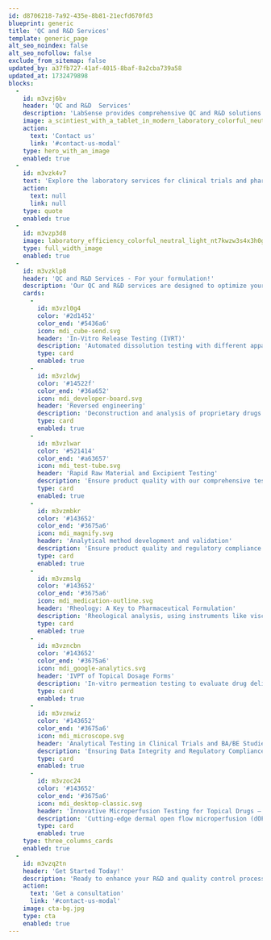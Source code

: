 ```yaml
---
id: d8706218-7a92-435e-8b81-21ecfd670fd3
blueprint: generic
title: 'QC and R&D Services'
template: generic_page
alt_seo_noindex: false
alt_seo_nofollow: false
exclude_from_sitemap: false
updated_by: a37fb727-41af-4015-8baf-8a2cba739a58
updated_at: 1732479898
blocks:
  -
    id: m3vzj6bv
    header: 'QC and R&D‎ ‎ Services'
    description: 'LabSense provides comprehensive QC and R&D solutions tailored to your pharmaceutical needs. Our centralized laboratory network and expert team ensure timely, reliable results that keep your projects on track.'
    image: a_scintiest_with_a_tablet_in_modern_laboratory_colorful_neutral_light_124q6qf14oua8okuld23_3-enhanced-(1).webp
    action:
      text: 'Contact us'
      link: '#contact-us-modal'
    type: hero_with_an_image
    enabled: true
  -
    id: m3vzk4v7
    text: 'Explore the laboratory services for clinical trials and pharmaceutical testing at LabSense. With our certified and GxP-regulated facilities (GMP,GLP,GCLP), we guarantee precision, reliability, and regulatory compliance in every analysis. Trust our experienced team to deliver timely and accurate results, empowering your drug development process.'
    action:
      text: null
      link: null
    type: quote
    enabled: true
  -
    id: m3vzp3d8
    image: laboratory_efficiency_colorful_neutral_light_nt7kwzw3s4x3h0gfzoqd_3-enhanced.webp
    type: full_width_image
    enabled: true
  -
    id: m3vzklp8
    header: 'QC and R&D Services - For your formulation!'
    description: 'Our QC and R&D services are designed to optimize your pharmaceutical formulations, from analytical method development and reverse engineering to advanced excipient and raw material testing.'
    cards:
      -
        id: m3vzl0g4
        color: '#2d1452'
        color_end: '#5436a6'
        icon: mdi_cube-send.svg
        header: 'In-Vitro Release Testing (IVRT)'
        description: 'Automated dissolution testing with different apparatus types, methods, automation levels and test setups to determine the most robust method.'
        type: card
        enabled: true
      -
        id: m3vzldwj
        color: '#14522f'
        color_end: '#36a652'
        icon: mdi_developer-board.svg
        header: 'Reversed engineering'
        description: 'Deconstruction and analysis of proprietary drugs to identify and quantify their components and manufacturing methods, facilitating the development of competitive generic equivalents.'
        type: card
        enabled: true
      -
        id: m3vzlwar
        color: '#521414'
        color_end: '#a63657'
        icon: mdi_test-tube.svg
        header: 'Rapid Raw Material and Excipient Testing'
        description: 'Ensure product quality with our comprehensive testing services. We help you meet regulatory standards, identify potential issues, optimize sourcing, and reduce costs.'
        type: card
        enabled: true
      -
        id: m3vzmbkr
        color: '#143652'
        color_end: '#3675a6'
        icon: mdi_magnify.svg
        header: 'Analytical method development and validation'
        description: 'Ensure product quality and regulatory compliance with robust early-stage analytical method development and validation for finished products, active substances and excipients.'
        type: card
        enabled: true
      -
        id: m3vzmslg
        color: '#143652'
        color_end: '#3675a6'
        icon: mdi_medication-outline.svg
        header: 'Rheology: A Key to Pharmaceutical Formulation'
        description: 'Rheological analysis, using instruments like viscometers, is essential for optimizing drug formulations. It helps ensure product quality, consistency, and effective drug delivery.'
        type: card
        enabled: true
      -
        id: m3vzncbn
        color: '#143652'
        color_end: '#3675a6'
        icon: mdi_google-analytics.svg
        header: 'IVPT of Topical Dosage Forms'
        description: 'In-vitro permeation testing to evaluate drug delivery into the various skin/eye layers and to select formulations for topical and transdermal application. To assess medication transport into the different layers and choose formulations for topical and transdermal use, in-vitro permeation testing is used.'
        type: card
        enabled: true
      -
        id: m3vznwiz
        color: '#143652'
        color_end: '#3675a6'
        icon: mdi_microscope.svg
        header: 'Analytical Testing in Clinical Trials and BA/BE Studies'
        description: 'Ensuring Data Integrity and Regulatory Compliance LabSense offers comprehensive analytical testing services for clinical trials and BA/BE studies, adhering to GCLP standards. Our services include method development, bioanalysis, pharmacokinetic studies, stability testing, and quality control.'
        type: card
        enabled: true
      -
        id: m3vzoc24
        color: '#143652'
        color_end: '#3675a6'
        icon: mdi_desktop-classic.svg
        header: 'Innovative Microperfusion Testing for Topical Drugs – Precision and Efficiency in Development'
        description: 'Cutting-edge dermal open flow microperfusion (dOFM) testing, an advanced solution for assessing topical drug penetration and bioequivalence. This innovative technology provides accurate pharmacokinetic data directly from the skin, eliminating the need for traditional clinical endpoint studies. Ideal for both hydrophilic and lipophilic substances, dOFM delivers precise and reliable results, accelerating the development process while reducing costs. Unlock the potential of efficient and targeted topical drug testing with dOFM.'
        type: card
        enabled: true
    type: three_columns_cards
    enabled: true
  -
    id: m3vzq2tn
    header: 'Get Started Today!'
    description: 'Ready to enhance your R&D and quality control processes? Contact LabSense to discuss how our QC and R&D services can help streamline your testing needs and support your journey towards innovative pharmaceutical solutions.'
    action:
      text: 'Get a consultation'
      link: '#contact-us-modal'
    image: cta-bg.jpg
    type: cta
    enabled: true
---
```

